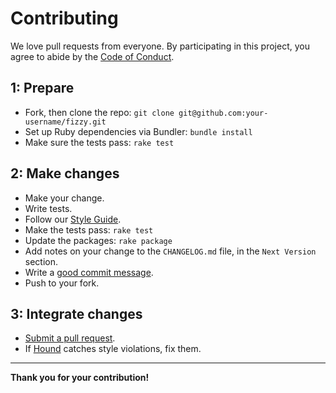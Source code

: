 # Contributing

We love pull requests from everyone. By participating in this project, you agree
to abide by the [Code of Conduct](./CODE_OF_CONDUCT.md).

## 1: Prepare

- Fork, then clone the repo: `git clone git@github.com:your-username/fizzy.git`
- Set up Ruby dependencies via Bundler: `bundle install`
- Make sure the tests pass: `rake test`

## 2: Make changes

- Make your change.
- Write tests.
- Follow our [Style Guide](./STYLE_GUIDE.md).
- Make the tests pass: `rake test`
- Update the packages: `rake package`
- Add notes on your change to the `CHANGELOG.md` file,
  in the `Next Version` section.
- Write a [good commit message](http://tbaggery.com/2008/04/19/a-note-about-git-commit-messages.html).
- Push to your fork.

## 3: Integrate changes

- [Submit a pull request](https://github.com/alem0lars/fizzy/compare/).
- If [Hound](https://houndci.com) catches style violations, fix them.

----

**Thank you for your contribution!**
